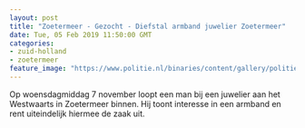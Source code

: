 ```yaml
---
layout: post
title: "Zoetermeer - Gezocht - Diefstal armband juwelier Zoetermeer"
date: Tue, 05 Feb 2019 11:50:00 GMT
categories: 
- zuid-holland 
- zoetermeer 
feature_image: "https://www.politie.nl/binaries/content/gallery/politie/gezocht/verdachten/2019/februari/06-dh/tw-05-02/190205_team_diefstal-siershop-zoetermeer-1.jpg"
---
```


Op woensdagmiddag 7 november loopt een man bij een juwelier aan het Westwaarts in Zoetermeer binnen. Hij toont interesse in een armband en rent uiteindelijk hiermee de zaak uit.
